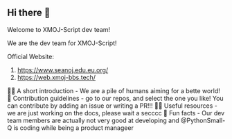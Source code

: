 ## Hi there 👋

Welcome to XMOJ-Script dev team!

We are the dev team for XMOJ-Script!

Official Website:
1. https://www.seanoj.edu.eu.org/
2. https://web.xmoj-bbs.tech/

🙋‍♀️ A short introduction - We are a pile of humans aiming for a bette world!
🌈 Contribution guidelines - go to our repos, and select the one you like! You can contribute by adding an issue or writing a PR!!!
👩‍💻 Useful resources - we are just working on the docs, please wait a secccc
🍿 Fun facts - Our dev team members are actually not very good at developing and @PythonSmall-Q is coding while being a product manageer
